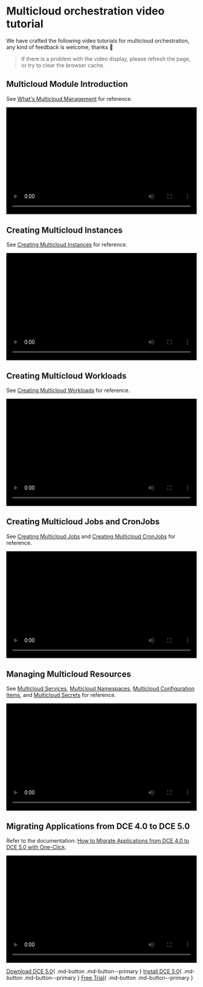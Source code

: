 # Multicloud orchestration video tutorial

We have crafted the following video tutorials for multicloud orchestration, any kind of feedback is welcome, thanks 🙏

> If there is a problem with the video display, please refresh the page, or try to clear the browser cache.

<style>
.responsive-video-container {
    position: relative;
    padding-bottom: 56.25%; /* 16:9 aspect ratio */
    height: 0;
    overflow: hidden;
    max-width: 100%;
    background: #000;
}

.responsive-video-container video {
    position: absolute;
    top: 0;
    left: 0;
    width: 100%;
    height: 100%;
}
</style>

## Multicloud Module Introduction

See [What's Multicloud Management](../kairship/intro/features.md) for reference.

<div class="responsive-video-container">
<video controls src="https://harbor-test2.cn-sh2.ufileos.com/docs/videos/multicloud-intro.mp4" preload="metadata" poster="https://harbor-test2.cn-sh2.ufileos.com/docs/en-images/kairship-intro.png"></video>
</div>

## Creating Multicloud Instances

See [Creating Multicloud Instances](../kairship/instance/add.md) for reference.

<div class="responsive-video-container">
<video controls src="https://harbor-test2.cn-sh2.ufileos.com/docs/videos/kairship-instance.mp4" preload="metadata" poster="https://harbor-test2.cn-sh2.ufileos.com/docs/en-images/kairship-instance.png"></video>
</div>

## Creating Multicloud Workloads

See [Creating Multicloud Workloads](../kairship/workload/deployment.md) for reference.

<div class="responsive-video-container">
<video controls src="https://harbor-test2.cn-sh2.ufileos.com/docs/videos/workloads.mp4" preload="metadata" poster="https://harbor-test2.cn-sh2.ufileos.com/docs/en-images/kairship-workload.png"></video>
</div>

## Creating Multicloud Jobs and CronJobs

See [Creating Multicloud Jobs](../kairship/workload/job.md) and [Creating Multicloud CronJobs](../kairship/workload/cronjob.md) for reference.

<div class="responsive-video-container">
<video controls src="https://harbor-test2.cn-sh2.ufileos.com/docs/videos/job-cronjob.mp4" preload="metadata" poster="https://harbor-test2.cn-sh2.ufileos.com/docs/en-images/kairship-job.png"></video>
</div>

## Managing Multicloud Resources

See [Multicloud Services](../kairship/resource/service.md), [Multicloud Namespaces](../kairship/resource/ns.md), [Multicloud Configuration Items](../kairship/resource/configmap.md), and [Multicloud Secrets](../kairship/resource/secret.md) for reference.

<div class="responsive-video-container">
<video controls src="https://harbor-test2.cn-sh2.ufileos.com/docs/videos/multicloud-resoruces.mp4" preload="metadata" poster="https://harbor-test2.cn-sh2.ufileos.com/docs/en-images/kairship-resource.png"></video>
</div>

## Migrating Applications from DCE 4.0 to DCE 5.0

Refer to the documentation: [How to Migrate Applications from DCE 4.0 to DCE 5.0 with One-Click](../kairship/best-practice/one-click-conversion.md).

<div class="responsive-video-container">
<video controls src="https://harbor-test2.cn-sh2.ufileos.com/docs/videos/kairship-migrate.mp4" preload="metadata" poster="https://harbor-test2.cn-sh2.ufileos.com/docs/en-images/kairship-migrate.png"></video>
</div>

[Download DCE 5.0](../download/index.md){ .md-button .md-button--primary }
[Install DCE 5.0](../install/index.md){ .md-button .md-button--primary }
[Free Trial](../dce/license0.md){ .md-button .md-button--primary }
